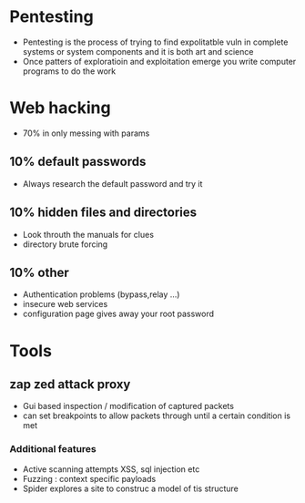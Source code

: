 # Pentesting 
- Pentesting is the process of trying to find expolitatble vuln in complete systems or system components and it is both art and science
- Once patters of exploratioin and exploitation emerge you write computer programs to do the work

# Web hacking
- 70% in only messing with params
## 10% default passwords
- Always research the default password and try it
## 10% hidden files and directories
- Look throuth the manuals for clues
- directory brute forcing
## 10% other
- Authentication problems (bypass,relay ...)
- insecure web services
- configuration page gives away your root password
  
# Tools
## zap zed attack proxy
- Gui based inspection / modification of captured packets
- can set breakpoints to allow packets through until a certain condition is met
### Additional features
- Active scanning attempts XSS, sql injection etc
- Fuzzing : context specific payloads
- Spider explores a site to construc a model of tis structure

